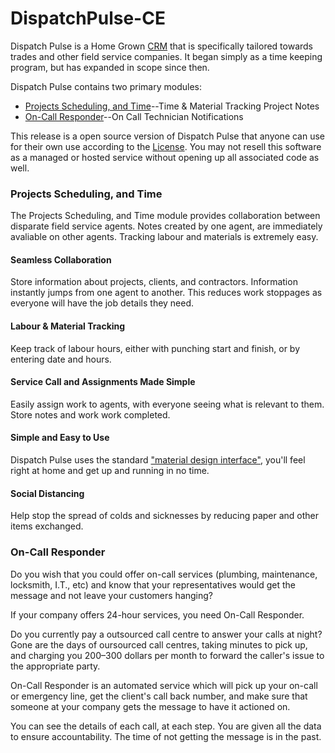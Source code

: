 # DispatchPulse-CE

Dispatch Pulse is a Home Grown [CRM](https://en.wikipedia.org/wiki/Customer_relationship_management) that is specifically tailored towards trades and other field service companies. It began simply as a time keeping program, but has expanded in scope since then.

Dispatch Pulse contains two primary modules:

* [Projects Scheduling, and Time](#projects-scheduling-and-time)--Time & Material Tracking Project Notes
* [On-Call Responder](#on-call-responder)--On Call Technician Notifications

This release is a open source version of Dispatch Pulse that anyone can use for their own use according to the [License](https://github.com/dsaul/DispatchPulse-CE/blob/master/LICENSE.txt). You may not resell this software as a managed or hosted service 
without opening up all associated code as well.

### Projects Scheduling, and Time

The Projects Scheduling, and Time module provides collaboration between disparate field service agents. Notes created by one agent, are immediately avaliable on other agents. Tracking labour and materials is extremely easy.

#### Seamless Collaboration
Store information about projects, clients, and contractors. Information instantly jumps from one agent to another. This reduces work stoppages as everyone will have the job details they need.

#### Labour & Material Tracking
Keep track of labour hours, either with punching start and finish, or by entering date and hours.

#### Service Call and Assignments Made Simple
Easily assign work to agents, with everyone seeing what is relevant to them. Store notes and work work completed.

#### Simple and Easy to Use
Dispatch Pulse uses the standard ["material design interface"](https://material.io), you'll feel right at home and get up and running in no time. 

#### Social Distancing
Help stop the spread of colds and sicknesses by reducing paper and other items exchanged.

### On-Call Responder

Do you wish that you could offer on-call services (plumbing, maintenance, locksmith, I.T., etc) and know that your representatives would get the message and not leave your customers hanging?

If your company offers 24-hour services, you need On-Call Responder.

Do you currently pay a outsourced call centre to answer your calls at night? Gone are the days of oursourced call centres, taking minutes to pick up, and charging you $200–$300 dollars per month to forward the caller's issue to the appropriate party.

On-Call Responder is an automated service which will pick up your on-call or emergency line, get the client's call back number, and make sure that someone at your company gets the message to have it actioned on.

You can see the details of each call, at each step. You are given all the data to ensure accountability. The time of not getting the message is in the past.





